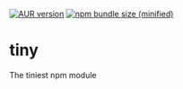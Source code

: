 
[![AUR version](https://img.shields.io/npm/v/@alfsnd/tiny.svg)](https://github.com/Sandalf/tiny)
[![npm bundle size (minified)](https://img.shields.io/bundlephobia/min/react.svg)](https://github.com/Sandalf/tiny)

# tiny
The tiniest npm module
